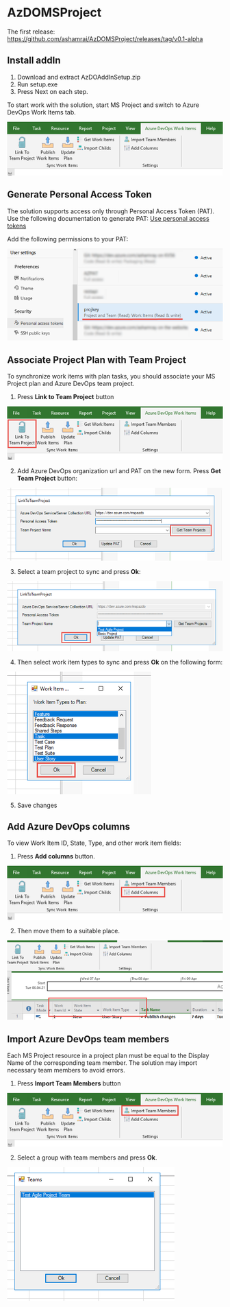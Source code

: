 # AzDOMSProject

The first release: https://github.com/ashamrai/AzDOMSProject/releases/tag/v0.1-alpha

## Install addIn
1.	Download and extract AzDOAddInSetup.zip
1.	Run setup.exe
1.	Press Next on each step.

To start work with the solution, start MS Project and switch to Azure DevOps Work Items tab.

![AddIn Tab](/images/addin_tab.png)

## Generate Personal Access Token
The solution supports access only through Personal Access Token (PAT). Use the following documentation to generate PAT: [Use personal access tokens](https://docs.microsoft.com/en-us/azure/devops/organizations/accounts/use-personal-access-tokens-to-authenticate?view=azure-devops&tabs=preview-page)

Add the following permissions to your PAT:

![PAT Permissions](/images/pat_permissions.png)

## Associate Project Plan with Team Project
To synchronize work items with plan tasks, you should associate your MS Project plan and Azure DevOps team project.

1. Press **Link to Team Project** button

![Link To Team Project](/images/link_team_project.png)

2. Add Azure DevOps organization url and PAT on the new form. Press **Get Team Project** button:

![Org URL](/images/add_org_url.png)

3.	Select a team project to sync and press **Ok**:

![Team Projects](/images/add_team_project.png)

4.	Then select work item types to sync and press **Ok** on the following form:

![Work Item Types](/images/work_items_list.png)

5. Save changes

## Add Azure DevOps columns
To view Work Item ID, State, Type, and other work item fields:

1. Press **Add columns** button.

![Add Columns](/images/add_columns.png)

2. Then move them to a suitable place.

![Azure DevOps Columns](/images/devops_columns.png)

## Import Azure DevOps team members
Each MS Project resource in a project plan must be equal to the Display Name of the corresponding team member. The solution may import necessary team members to avoid errors.
1. Press **Import Team Members** button

![Add Team Members](/images/import_users.png)

2. Select a group with team members and press **Ok**.

![Team Groups](/images/team_to_import.png)
